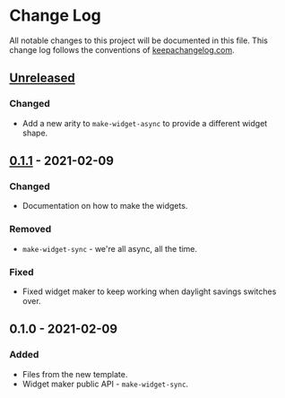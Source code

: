# Change Log
All notable changes to this project will be documented in this file. This change log follows the conventions of [keepachangelog.com](http://keepachangelog.com/).

## [Unreleased]
### Changed
- Add a new arity to `make-widget-async` to provide a different widget shape.

## [0.1.1] - 2021-02-09
### Changed
- Documentation on how to make the widgets.

### Removed
- `make-widget-sync` - we're all async, all the time.

### Fixed
- Fixed widget maker to keep working when daylight savings switches over.

## 0.1.0 - 2021-02-09
### Added
- Files from the new template.
- Widget maker public API - `make-widget-sync`.

[Unreleased]: https://github.com/your-name/teste1/compare/0.1.1...HEAD
[0.1.1]: https://github.com/your-name/teste1/compare/0.1.0...0.1.1
